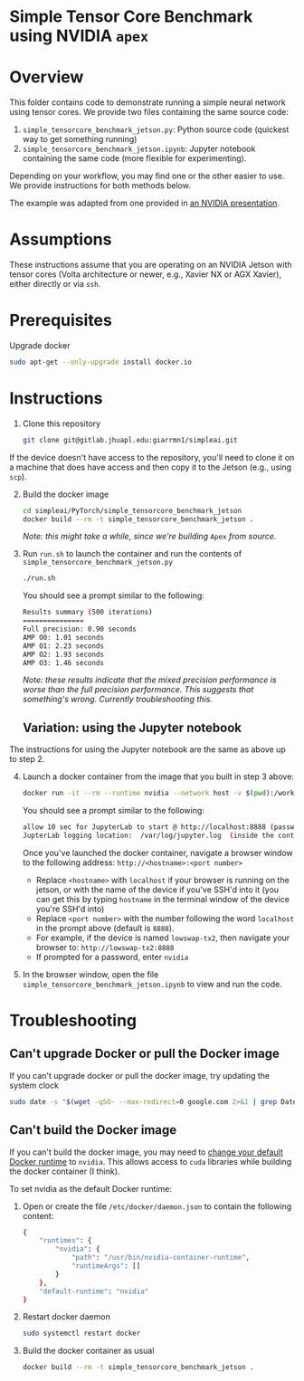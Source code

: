 # Simple Tensor Core Benchmark using NVIDIA `apex`

# Overview
This folder contains code to demonstrate running a simple neural network using tensor cores.
We provide two files containing the same source code:

1. `simple_tensorcore_benchmark_jetson.py`: Python source code (quickest way to get something running)
2. `simple_tensorcore_benchmark_jetson.ipynb`: Jupyter notebook containing the same code (more flexible for experimenting).


Depending on your workflow, you may find one or the other easier to use. We provide instructions for both methods below.

The example was adapted from one provided in [an NVIDIA presentation](https://developer.download.nvidia.com/video/gputechconf/gtc/2019/presentation/s9998-automatic-mixed-precision-in-pytorch.pdf).

# Assumptions
These instructions assume that you are operating on an NVIDIA Jetson with tensor cores (Volta architecture or newer, e.g., Xavier NX or AGX Xavier), either directly or via `ssh`. 

# Prerequisites 
Upgrade docker

```bash
sudo apt-get --only-upgrade install docker.io
```

# Instructions
1. Clone this repository
 
	```bash
	git clone git@gitlab.jhuapl.edu:giarrmn1/simpleai.git
	```
If the device doesn't have access to the repository, you'll need to clone it on a machine that does have access and then copy it to the Jetson (e.g., using `scp`).

2. Build the docker image

	```bash
	cd simpleai/PyTorch/simple_tensorcore_benchmark_jetson
	docker build --rm -t simple_tensorcore_benchmark_jetson .
	```
	<I> Note: this might take a while, since we're building </I>`Apex` <I>from source.</I>
	
3. Run `run.sh` to launch the container and run the contents of 
`simple_tensorcore_benchmark_jetson.py`
	
	```bash
	./run.sh
	```

	You should see a prompt similar to the following:
	
	```bash
	Results summary (500 iterations)
	===============
	Full precision: 0.90 seconds
	AMP O0: 1.01 seconds
	AMP O1: 2.23 seconds
	AMP O2: 1.93 seconds
	AMP O3: 1.46 seconds
	```
	<I> Note: these results indicate that the mixed precision performance is worse than the full precision performance. This suggests that something's wrong. Currently troubleshooting this. </I>

	## Variation: using the Jupyter notebook
The instructions for using the Jupyter notebook are the same as above up to step 2. 

4. Launch a docker container from the image that you built in step 3 above:
	
	```bash
	docker run -it --rm --runtime nvidia --network host -v $(pwd):/workspace simple_tensorcore_benchmark_jetson
	``` 
	
	You should see a prompt similar to the following:
	
	```bash
	allow 10 sec for JupyterLab to start @ http://localhost:8888 (password nvidia)
	JupterLab logging location:  /var/log/jupyter.log  (inside the container)
	```
	
	Once you've launched the docker container, navigate a browser window to the following address:
	`http://<hostname>:<port number>`
	
	- Replace `<hostname>` with `localhost` if your browser is running on the jetson, or with the name of the device if you've SSH'd into it (you can get this by typing `hostname` in the terminal window of the device you're SSH'd into)
	- Replace `<port number>` with the number following the word `localhost` in the prompt above (default is `8888`). 
	- For example, if the device is named `lowswap-tx2`, then navigate your browser to:
	`http://lowswap-tx2:8888`
	- If prompted for a password, enter `nvidia`

5. In the browser window, open the file `simple_tensorcore_benchmark_jetson.ipynb` to view and run the code. 

# Troubleshooting
## Can't upgrade Docker or pull the Docker image
If you can't upgrade docker or pull the docker image, try updating the system clock
```bash
sudo date -s "$(wget -qSO- --max-redirect=0 google.com 2>&1 | grep Date: | cut -d' ' -f5-8)Z"
```

## Can't build the Docker image
If you can't build the docker image, you may need to [change your default Docker runtime](https://docs.nvidia.com/dgx/nvidia-container-runtime-upgrade/index.html#using-nv-container-runtime) to `nvidia`. This allows access to `cuda` libraries while building the docker container (I think). 

To set nvidia as the default Docker runtime:

1. Open or create the file `/etc/docker/daemon.json` to contain the following content:

	```bash
	{
	    "runtimes": {
	        "nvidia": {
	            "path": "/usr/bin/nvidia-container-runtime",
	            "runtimeArgs": []
	        }
	    },
	    "default-runtime": "nvidia"
	}
	
	```

1. Restart docker daemon
 
	```bash
	sudo systemctl restart docker
	```
 
3. Build the docker container as usual

	```bash
	docker build --rm -t simple_tensorcore_benchmark_jetson . 
	```
 